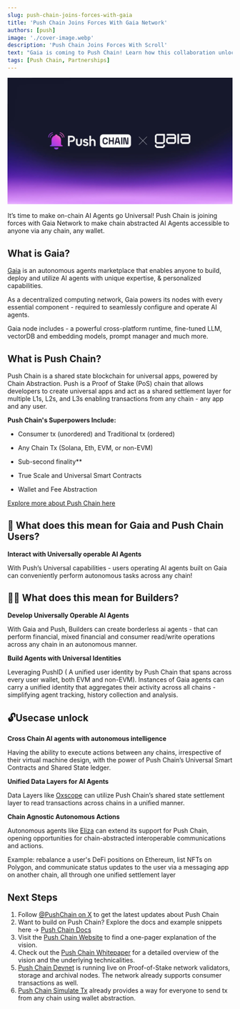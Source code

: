 ```yaml
---
slug: push-chain-joins-forces-with-gaia
title: 'Push Chain Joins Forces With Gaia Network'
authors: [push]
image: './cover-image.webp'
description: 'Push Chain Joins Forces With Scroll'
text: "Gaia is coming to Push Chain! Learn how this collaboration unlocks cross-chain autonomous intelligence and how devs and users can make the best of it!"
tags: [Push Chain, Partnerships]
---
```


![Cover image of Push Chain Join Forces With Gaia ](./cover-image.webp)

<!--truncate-->

It’s time to make on-chain AI Agents go Universal!
Push Chain is joining forces with Gaia Network to make chain abstracted AI Agents accessible to anyone via any chain, any wallet.


## What is Gaia?
[Gaia](https://www.gaianet.ai/) is an autonomous agents marketplace that enables anyone to build, deploy and utilize AI agents with unique expertise, & personalized capabilities.

As a decentralized computing network, Gaia powers its nodes with every essential component - required to seamlessly configure and operate AI agents.

Gaia node includes - a powerful cross-platform runtime, fine-tuned LLM, vectorDB and embedding models, prompt manager and much more.


## What is Push Chain?

Push Chain is a shared state blockchain for universal apps, powered by Chain Abstraction. Push is a Proof of Stake (PoS) chain that allows developers to create universal apps and act as a shared settlement layer for multiple L1s, L2s, and L3s enabling transactions from any chain - any app and any user.

**Push Chain's Superpowers Include:**

- Consumer tx (unordered) and Traditional tx (ordered)

- Any Chain Tx (Solana, Eth, EVM, or non-EVM)

- Sub-second finality**  

- True Scale and Universal Smart Contracts

- Wallet and Fee Abstraction

[Explore more about Push Chain here](https://push.org)


## 👥 What does this mean for Gaia and Push Chain Users?

**Interact with Universally operable AI Agents**

With Push’s Universal capabilities - users operating AI agents built on Gaia can conveniently perform autonomous tasks across any chain!


## 👷‍♂️ What does this mean for Builders?

**Develop Universally Operable AI Agents**

With Gaia and Push, Builders can create borderless ai agents - that can perform financial, mixed financial and consumer read/write operations across any chain in an autonomous manner.


**Build Agents with Universal Identities**

Leveraging PushID ( A unified user identity by Push Chain that spans across every user wallet, both EVM and non-EVM). Instances of Gaia agents can carry a unified identity that aggregates their activity across all chains - simplifying agent tracking, history collection and analysis.


## 🔓Usecase unlock

**Cross Chain AI agents with autonomous intelligence**

Having the ability to execute actions between any chains, irrespective of their virtual machine design, with the power of Push Chain’s Universal Smart Contracts and Shared State ledger.

**Unified Data Layers for AI Agents**

Data Layers like [Oxscope](https://www.0xscope.com/) can utilize Push Chain’s shared state settlement layer to read transactions across chains in a unified manner.

**Chain Agnostic Autonomous Actions**

Autonomous agents like [Eliza](https://github.com/elizaOS/eliza) can extend its support for Push Chain, opening opportunities for chain-abstracted interoperable communications and actions. 

Example: rebalance a user's DeFi positions on Ethereum, list NFTs on Polygon, and communicate status updates to the user via a messaging app on another chain, all through one unified settlement layer

## Next Steps

1. Follow [@PushChain on X](https://x.com/PushChain) to get the latest updates about Push Chain
2. Want to build on Push Chain? Explore the docs and example snippets here → [Push Chain Docs](https://push.org/docs/chain/)
3. Visit the [Push Chain Website](https://push.org/chain?utm_source=pushblog&utm_medium=referral&utm_campaign=pcgov) to find a one-pager explanation of the vision.
4. Check out the [Push Chain Whitepaper](https://whitepaper.push.org/?utm_source=pushblog&utm_medium=referral&utm_campaign=pcgov) for a detailed overview of the vision and the underlying technicalities.
5. [Push Chain Devnet](https://scan.push.org/?utm_source=pushblog&utm_medium=referral&utm_campaign=pcgov) is running live on Proof-of-Stake network validators, storage and archival nodes. The network already supports consumer transactions as well.
6. [Push Chain Simulate Tx](https://simulate.push.org/?utm_source=pushblog&utm_medium=referral&utm_campaign=pcgov) already provides a way for everyone to send tx from any chain using wallet abstraction.
